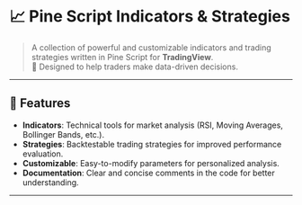 # 📈 Pine Script Indicators & Strategies

> A collection of powerful and customizable indicators and trading strategies written in Pine Script for **TradingView**.  
🚀 Designed to help traders make data-driven decisions.

---

## 🌟 Features

- **Indicators**: Technical tools for market analysis (RSI, Moving Averages, Bollinger Bands, etc.).
- **Strategies**: Backtestable trading strategies for improved performance evaluation.
- **Customizable**: Easy-to-modify parameters for personalized analysis.
- **Documentation**: Clear and concise comments in the code for better understanding.

---
